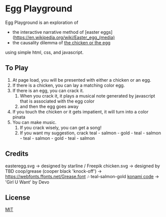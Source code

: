 # Egg Playground

Egg Playground is an exploration of

+ the interactive narrative method of [easter eggs](https://en.wikipedia.org/wiki/Easter_egg_(media)
+ the causality dilemma of [the chicken or the egg](https://en.wikipedia.org/wiki/Chicken_or_the_egg)

using simple html, css, and javascript.

## To Play

1. At page load, you will be presented with either a chicken or an egg.
2. If there is a chicken, you can lay a matching color egg.
3. If there is an egg, you can crack it.
	1. When you crack it, it plays a musical note generated by javascript that is associated with the egg color
	2. and then the egg goes away
4. If you touch the chicken or it gets impatient, it will turn into a color pinata
5. You can make music.
	1. If you crack wisely, you can get a song!
	2. If you want my suggestion, crack teal - salmon - gold - teal - salmon - teal - salmon - gold - teal - salmon

## Credits
easteregg.svg -> designed by starline / Freepik
chicken.svg -> designed by TBD
coop/grease (cooper black 'knock-off') -> https://webfonts.ffonts.net/Grease.font
🎶 teal-salmon-gold [konami code](https://en.wikipedia.org/wiki/Konami_Code) -> 'Girl U Want' by Devo

## License
[MIT](https://choosealicense.com/licenses/mit/)
